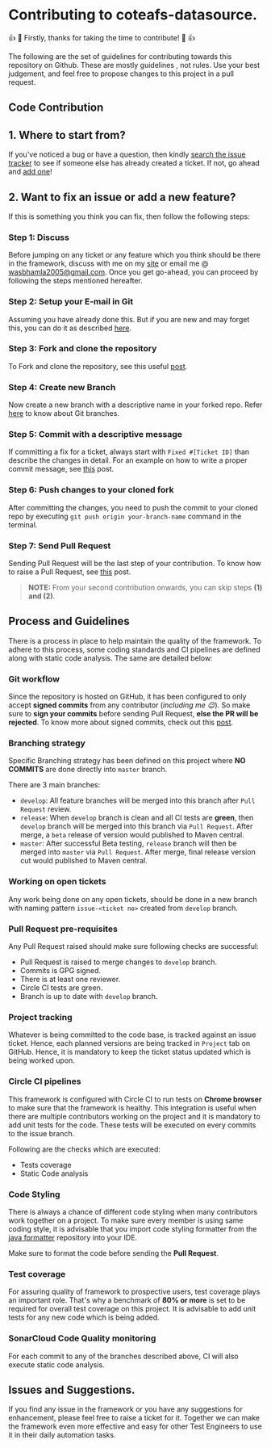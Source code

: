 # Contributing to coteafs-datasource.

:+1: :tada: Firstly, thanks for taking the time to contribute! :tada: :+1:

The following are the set of guidelines for contributing towards this repository on Github. These are mostly guidelines
, not rules. Use your best judgement, and feel free to propose changes to this project in a pull request.

## Code Contribution

## 1. Where to start from?

If you've noticed a bug or have a question, then kindly [search the issue tracker][tracker] to see if someone
 else has already created a ticket. If not, go ahead and [add one][new issue]!

## 2. Want to fix an issue or add a new feature?

If this is something you think you can fix, then follow the following steps:

### Step 1: Discuss

Before jumping on any ticket or any feature which you think should be there in the framework, discuss with me on my [site][] or email me @ wasbhamla2005@gmail.com. Once you get go-ahead, you can proceed by following the steps mentioned hereafter.

### Step 2: Setup your E-mail in Git

Assuming you have already done this. But if you are new and may forget this, you can do it as described [here][setup].

### Step 3: Fork and clone the repository

To Fork and clone the repository, see this useful [post][fork].

### Step 4: Create new Branch

Now create a new branch with a descriptive name in your forked repo. Refer [here][branch] to know about Git branches.

### Step 5: Commit with a descriptive message

If committing a fix for a ticket, always start with `Fixed #[Ticket ID]` than describe the changes in detail.
For an example on how to write a proper commit message, see [this][commitHelp] post.

### Step 6: Push changes to your cloned fork

After committing the changes, you need to push the commit to your cloned repo by executing `git push origin your-branch-name` command in the terminal.

### Step 7: Send Pull Request

Sending Pull Request will be the last step of your contribution. To know how to raise a Pull Request, see [this][pr] post.

> **NOTE:** From your second contribution onwards, you can skip steps **(1) and (2)**.

## Process and Guidelines

There is a process in place to help maintain the quality of the framework. To adhere to this process, some coding standards and CI pipelines are defined along with static code analysis. The same are detailed below:

### Git workflow

Since the repository is hosted on GitHub, it has been configured to only accept **signed commits** from any
 contributor (_including me :wink:_). So make sure to **sign your commits** before sending Pull Request, **else the
  PR will be rejected**. To know more about signed commits, check out this [post][sign-commit].

### Branching strategy

Specific Branching strategy has been defined on this project where **NO COMMITS** are done directly into `master` branch.

There are 3 main branches:
- `develop`: All feature branches will be merged into this branch after `Pull Request` review.
- `release`: When `develop` branch is clean and all CI tests are **green**, then `develop` branch will be merged into this branch via `Pull Request`. After merge, a `beta` release of version would published to Maven central.
- `master`: After successful Beta testing, `release` branch will then be merged into `master` via `Pull Request`. After merge, final release version cut would published to Maven central.

### Working on open tickets

Any work being done on any open tickets, should be done in a new branch with naming pattern `issue-<ticket no>` created from `develop` branch.

### Pull Request pre-requisites

Any Pull Request raised should make sure following checks are successful:
- Pull Request is raised to merge changes to `develop` branch.
- Commits is GPG signed.
- There is at least one reviewer.
- Circle CI tests are green.
- Branch is up to date with `develop` branch.

### Project tracking

Whatever is being committed to the code base, is tracked against an issue ticket. Hence, each planned versions are being tracked in `Project` tab on GitHub. Hence, it is mandatory to keep the ticket status updated which is being worked upon.

### Circle CI pipelines

This framework is configured with Circle CI to run tests on **Chrome browser** to make sure that the framework is healthy. This integration is useful when there are multiple contributors working on the project and it is mandatory to add unit tests for the code. These tests will be executed on every commits to the issue branch.

Following are the checks which are executed:
- Tests coverage
- Static Code analysis

### Code Styling

There is always a chance of different code styling when many contributors work together on a project. To make sure every member is using same coding style, it is advisable that you import code styling formatter from the [java formatter][formatter] repository into your IDE.

Make sure to format the code before sending the **Pull Request**.

### Test coverage

For assuring quality of framework to prospective users, test coverage plays an important role. That's why a benchmark of **80% or more** is set to be required for overall test coverage on this project. It is advisable to add unit tests for any new code which is being added.

### SonarCloud Code Quality monitoring

For each commit to any of the branches described above, CI will also execute static code analysis. 

## Issues and Suggestions.

If you find any issue in the framework or you have any suggestions for enhancement, please feel free to raise a ticket for it. Together we can make the framework even more effective and easy for other Test Engineers to use it in their daily automation tasks.

[sign-commit]: https://help.github.com/en/articles/signing-commits
[formatter]: https://github.com/WasiqB/java-formatter
[tracker]: https://github.com/WasiqB/coteafs-datasource/issues?q=something
[new issue]: https://github.com/WasiqB/coteafs-datasource/issues/new
[fork]: https://help.github.com/articles/fork-a-repo/
[branch]: https://www.atlassian.com/git/tutorials/using-branches
[setup]: https://help.github.com/articles/setting-your-commit-email-address-in-git
[commitHelp]: https://github.com/erlang/otp/wiki/Writing-good-commit-messages
[pr]: https://help.github.com/articles/creating-a-pull-request
[site]: https://wasiqb.github.io